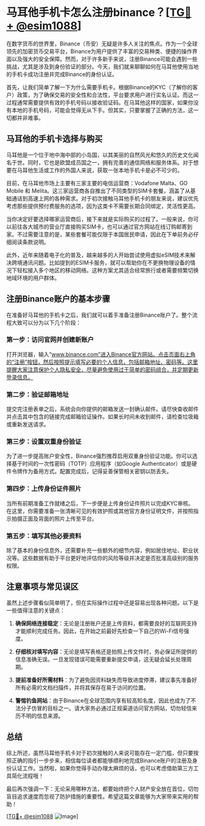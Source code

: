 # 马耳他手机卡怎么注册binance？[[TG💪+ @esim1088](https://t.me/s/esim1088)]

在数字货币的世界里，Binance（币安）无疑是许多人关注的焦点。作为一个全球领先的加密货币交易平台，Binance为用户提供了丰富的交易种类、便捷的操作界面以及强大的安全保障。然而，对于许多新手来说，注册Binance可能会遇到一些挑战，尤其是涉及到身份验证的部分。今天，我们就来聊聊如何在马耳他使用当地的手机卡成功注册并完成Binance的身份认证。

首先，让我们简单了解一下为什么需要手机卡。根据Binance的KYC（了解你的客户）政策，为了确保交易的安全性和合法性，平台要求用户进行实名认证。而这一过程通常需要提供有效的手机号码以接收验证码。在马耳他这样的国家，如果你没有本地的手机号码，可能会觉得无从下手。但其实，只要掌握了正确的方法，这一切都并非难事。

## 马耳他的手机卡选择与购买

马耳他是一个位于地中海中部的小岛国，以其美丽的自然风光和悠久的历史文化闻名于世。同时，它也是欧盟成员国之一，拥有完善的通信网络和服务体系。对于想要在马耳他生活或工作的外国人来说，获取一张本地手机卡是必不可少的。

目前，在马耳他市场上主要有三家主要的电信运营商：Vodafone Malta、GO Mobile 和 Melita。这三家运营商各自推出了不同类型的SIM卡套餐，涵盖了从基础通话到高速上网的各种需求。对于初次接触马耳他手机卡的朋友来说，建议优先考虑那些提供预付费服务的选项，因为这类卡不需要长期合同绑定，灵活性更高。

当你决定好要选择哪家运营商后，接下来就是实际购买的过程了。一般来说，你可以前往各大城市的营业厅直接购买SIM卡，也可以通过官方网站在线订购邮寄到家。不过需要注意的是，某些套餐可能仅限于本国居民申请，因此在下单前务必仔细阅读条款说明。

此外，近年来随着电子化的普及，越来越多的人开始尝试使用虚拟eSIM技术来解决跨境通讯问题。比如提到的ESIM卡服务，就可以帮助你在不更换物理设备的情况下轻松接入多个地区的移动网络。这种方案尤其适合经常旅行或者需要频繁切换地域环境的用户群体。

## 注册Binance账户的基本步骤

在准备好马耳他的手机卡之后，我们就可以着手准备注册Binance账户了。整个流程大致可以分为以下几个阶段：

### 第一步：访问官网并创建新账户

打开浏览器，输入“www.binance.com”进入Binance官方网站。点击页面右上角的“注册”按钮，然后按照提示填写必要的个人信息，包括邮箱地址、密码等。这里提醒大家注意保护个人隐私安全，尽量避免使用过于简单的密码组合，并定期更新登录信息。

### 第二步：验证邮箱地址

提交完注册表单之后，系统会向你提供的邮箱发送一封确认邮件。请尽快查收邮件并点击其中包含的链接完成邮箱验证操作。如果长时间未收到邮件，请检查垃圾箱或重新发送请求。

### 第三步：设置双重身份验证

为了进一步提高账户安全性，Binance强烈推荐启用双重身份验证功能。你可以选择基于时间的一次性密码（TOTP）应用程序（如Google Authenticator）或是硬件令牌作为备用方式。配置完成后，记得妥善保管相关密钥以防丢失。

### 第四步：上传身份证件照片

当所有前期准备工作就绪之后，下一步便是上传身份证件照片以完成KYC审核。在这里，你需要准备一张清晰可见的有效护照或其他官方身份证明文件，并按照指示拍摄正面及背面的照片上传至平台。

### 第五步：填写其他必要资料

除了基本的身份信息外，还需要补充一些额外的细节内容，例如居住地址、职业状况等。这些数据有助于平台更好地评估你的风险等级并决定是否批准高级别的服务权限。

## 注意事项与常见误区

虽然上述步骤看似简单明了，但在实际操作过程中还是容易出现各种问题。以下是一些值得注意的关键点：

1. **确保网络连接稳定**：无论是注册账户还是上传资料，都需要良好的互联网支持才能顺利完成任务。因此，在开始之前最好先检查一下自己的Wi-Fi信号强度。

2. **仔细核对填写内容**：无论是填写表格还是拍照上传文件时，务必保证所提供的信息准确无误。一旦发现错误可能需要重新提交申请，这无疑会延长处理周期。

3. **提前准备好所需材料**：为了避免因资料缺失而导致进度停滞，建议事先准备好所有必需的文档扫描件，并将其保存在易于访问的位置。

4. **警惕钓鱼网站**：由于Binance在全球范围内享有较高知名度，因此也成为了不法分子仿冒的目标之一。请大家务必通过正规渠道访问官方网站，切勿轻信来历不明的信息来源。

## 总结

综上所述，虽然马耳他手机卡对于初次接触的人来说可能存在一定门槛，但只要按照正确的指引一步步来，相信每位读者都能够顺利地完成Binance账户的注册及身份认证工作。当然啦，如果你觉得手动办理太麻烦的话，也可以考虑借助第三方工具简化流程哦！

最后再次强调一下：无论采用哪种方法，都要始终把个人财产安全放在首位，切勿盲目追求速度而忽视了防护措施的重要性。希望这篇文章能够为大家带来实用的帮助！

[[TG💪+ @esim1088](https://t.me/s/esim1088) ![Image](https://i.postimg.cc/4NQfJmqS/Snipaste-2025-05-13-00-14-12.png)]